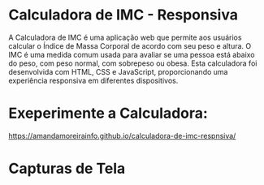 # Calculadora de IMC - Responsiva

A Calculadora de IMC é uma aplicação web que permite aos usuários calcular o Índice de Massa Corporal de acordo com seu peso e altura. O IMC é uma medida comum usada para avaliar se uma pessoa está abaixo do peso, com peso normal, com sobrepeso ou obesa. Esta calculadora foi desenvolvida com HTML, CSS e JavaScript, proporcionando uma experiência responsiva em diferentes dispositivos.

# Exeperimente a Calculadora:

https://amandamoreirainfo.github.io/calculadora-de-imc-respnsiva/

# Capturas de Tela
